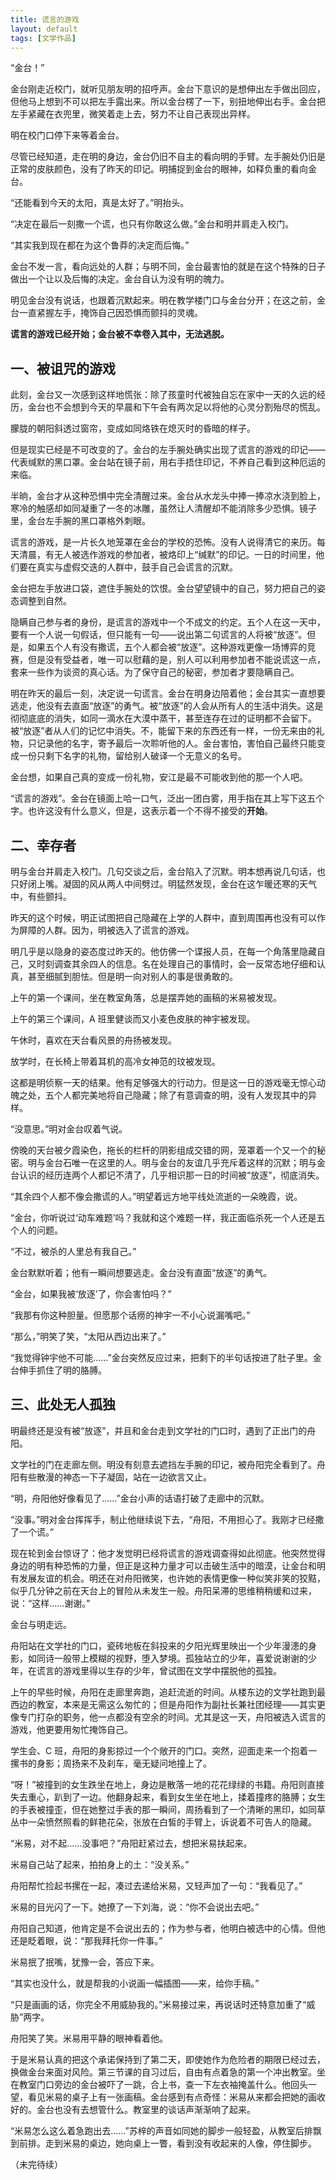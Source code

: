 ```yaml
---
title: 谎言的游戏
layout: default
tags: [文学作品]
---
```

“金台！”

金台刚走近校门，就听见朋友明的招呼声。金台下意识的是想伸出左手做出回应，但他马上想到不可以把左手露出来。所以金台楞了一下，别扭地伸出右手。金台把左手紧藏在衣兜里，微笑着走上去，努力不让自己表现出异样。

明在校门口停下来等着金台。

尽管已经知道，走在明的身边，金台仍旧不自主的看向明的手臂。左手腕处仍旧是正常的皮肤颜色，没有了昨天的印记。明捕捉到金台的眼神，如释负重的看向金台。

“还能看到今天的太阳，真是太好了。”明抬头。

“决定在最后一刻撒一个谎，也只有你敢这么做。”金台和明并肩走入校门。

“其实我到现在都在为这个鲁莽的决定而后悔。”

金台不发一言，看向远处的人群；与明不同，金台最害怕的就是在这个特殊的日子做出一个让以及后悔的决定。金台自认为没有明的魄力。

明见金台没有说话，也跟着沉默起来。明在教学楼门口与金台分开；在这之前，金台一直紧握左手，掩饰自己因恐惧而颤抖的灵魂。

**谎言的游戏已经开始；金台被不幸卷入其中，无法逃脱。**

## 一、被诅咒的游戏

此刻，金台又一次感到这样地慌张：除了孩童时代被独自忘在家中一天的久远的经历，金台也不会想到今天的早晨和下午会有两次足以将他的心灵分割殆尽的慌乱。

朦胧的朝阳斜透过窗帘，变成如同烙铁在熄灭时的昏暗的样子。

但是现实已经是不可改变的了。金台的左手腕处确实出现了谎言的游戏的印记——代表缄默的黑口罩。金台站在镜子前，用右手捂住印记，不养自己看到这种厄运的来临。

半晌，金台才从这种恐惧中完全清醒过来。金台从水龙头中捧一捧凉水浇到脸上，寒冷的触感却如同凝重了一冬的冰雕，虽然让人清醒却不能消除多少恐惧。镜子里，金台左手腕的黑口罩格外刺眼。

谎言的游戏，是一片长久地笼罩在金台的学校的恐怖。没有人说得清它的来历。每天清晨，有无人被选作游戏的参加者，被烙印上“缄默”的印记。一日的时间里，他们要在真实与虚假交迭的人群中，鼓手自己会谎言的沉默。

金台把左手放进口袋，遮住手腕处的饮恨。金台望望镜中的自己，努力把自己的姿态调整到自然。

隐瞒自己参与者的身份，是谎言的游戏中一个不成文的约定。五个人在这一天中，要有一个人说一句假话，但只能有一句——说出第二句谎言的人将被“放逐”。但是，如果五个人有没有撒谎，五个人都会被“放逐”。这种游戏更像一场博弈的竞赛，但是没有受益者，唯一可以慰藉的是，别人可以利用参加者不能说谎这一点，套来一些作为谈资的真心话。为了保守自己的秘密，参加者才要隐瞒自己。

明在昨天的最后一刻，决定说一句谎言。金台在明身边陪着他；金台其实一直想要逃走，他没有去直面“放逐”的勇气。被“放逐”的人会从所有人的生活中消失。这是彻彻底底的消失，如同一滴水在大漠中蒸干，甚至连存在过的证明都不会留下。被“放逐”者从人们的记忆中消失。不，能留下来的东西还有一样，一份无来由的礼物，只记录他的名字，寄予最后一次聆听他的人。金台害怕，害怕自己最终只能变成一份只剩下名字的礼物，留给别人破译一个无意义的名号。

金台想，如果自己真的变成一份礼物，安江是最不可能收到他的那一个人吧。

“谎言的游戏”。金台在镜面上哈一口气，泛出一团白雾，用手指在其上写下这五个字。也许这没有什么意义，但是，这表示着一个不得不接受的**开始**。

## 二、幸存者

明与金台并肩走入校门。几句交谈之后，金台陷入了沉默。明本想再说几句话，也只好闭上嘴。凝固的风从两人中间劈过。明猛然发现，金台在这乍暖还寒的天气中，有些颤抖。

昨天的这个时候，明正试图把自己隐藏在上学的人群中，直到周围再也没有可以作为屏障的人群。因为，明被选入了谎言的游戏。

明几乎是以隐身的姿态度过昨天的。他仿佛一个谍报人员，在每一个角落里隐藏自己，又时刻调查其余四人的信息。名在处理自己的事情时，会一反常态地仔细和认真，甚至细腻到胆怯。但是明一向对别人的事是很勇敢的。

上午的第一个课间，坐在教室角落，总是摆弄她的画稿的米易被发现。

上午的第三个课间，A 班里健谈而又小麦色皮肤的神宇被发现。

午休时，喜欢在天台看风景的舟扬被发现。

放学时，在长椅上带着耳机的高冷女神范的玟被发现。

这都是明侦察一天的结果。他有足够强大的行动力。但是这一日的游戏毫无惊心动魄之处，五个人都完美地将自己隐藏；除了有意调查的明，没有人发现其中的异样。

“没意思。”明对金台叹着气说。

傍晚的天台被夕霞染色，拖长的栏杆的阴影组成交错的网，笼罩着一个又一个的秘密。明与金台石唯一在这里的人。明与金台的友谊几乎充斥着这样的沉默；明与金台认识的经历连两个人都记不清了，几乎相识那一日的时间被“放逐”，彻底消失。

“其余四个人都不像会撒谎的人。”明望着远方地平线处流逝的一朵晚霞，说。

“金台，你听说过‘动车难题’吗？我就和这个难题一样，我正面临杀死一个人还是五个人的问题。

“不过，被杀的人里总有我自己。”

金台默默听着；他有一瞬间想要逃走。金台没有直面“放逐”的勇气。

“金台，如果我被‘放逐’了，你会害怕吗？”

“我那有你这种胆量。但愿那个话痨的神宇一不小心说漏嘴吧。”

“那么，”明笑了笑，“太阳从西边出来了。”

“我觉得钟宇他不可能……”金台突然反应过来，把剩下的半句话按进了肚子里。金台伸手抓住了明的胳膊。

## 三、此处无人孤独

明最终还是没有被“放逐”，并且和金台走到文学社的门口时，遇到了正出门的舟阳。

文学社的门在走廊左侧。明没有刻意去遮挡左手腕的印记，被舟阳完全看到了。舟阳有些散漫的神态一下子凝固，站在一边欲言又止。

“明，舟阳他好像看见了……”金台小声的话语打破了走廊中的沉默。

“没事。”明对金台挥挥手，制止他继续说下去，“舟阳，不用担心了。我刚才已经撒了一个谎。”

现在轮到金台惊讶了：他才发觉明已经将谎言的游戏调查得如此彻底。他突然觉得身边的明有种恐怖的力量，但正是这种力量才可以击破生活中的暗漠，让金台和明有发展友谊的机会。明还在对舟阳微笑，也许她的表情更像一种似笑非笑的狡黠，似乎几分钟之前在天台上的冒险从未发生一般。舟阳呆滞的思维稍稍缓和过来，说：“这样……谢谢。”

金台与明走远。

舟阳站在文学社的门口，瓷砖地板在斜投来的夕阳光辉里映出一个少年漫漶的身影，如同诗一般带上模糊的视野，堕入梦境。孤独站立的少年，喜爱说谢谢的少年，在谎言的游戏里得以生存的少年，曾试图在文学中摆脱他的孤独。

上午的早些时候，舟阳在走廊里奔跑，追赶流逝的时间。从楼东边的文学社跑到最西边的教室，本来是无需这么匆忙的；但是舟阳作为副社长兼社团经理——其实更像专门打杂的职务，他一点都没有空余的时间。尤其是这一天，舟阳被选入谎言的游戏，他更要用匆忙掩饰自己。

学生会、C 班，舟阳的身影掠过一个个敞开的门口。突然，迎面走来一个抱着一摞书的身影；周扬来不及刹车，毫无疑问地撞上了。

“呀！”被撞到的女生跌坐在地上，身边是散落一地的花花绿绿的书籍。舟阳则直接失去重心，趴到了一边。他翻身起来，看到女生坐在地上，揉着撞疼的胳膊；女生的手表被撞歪，但在她整过手表的那一瞬间，周扬看到了一个清晰的黑印，如同草丛中一朵愤然照看的鲜艳花朵，张放在白皙的手臂上，诉说着不可告人的隐藏。

“米易，对不起……没事吧？”舟阳赶紧过去，想把米易扶起来。

米易自己站了起来，拍拍身上的土：“没关系。”

舟阳帮忙捡起书摞在一起，凑过去递给米易，又轻声加了一句：“我看见了。”

米易的目光闪了一下。她撩了一下刘海，说：“你不会说出去吧。”

舟阳自己知道，他肯定是不会说出去的；作为参与者，他明白被选中的心情。但他还是眨着眼，说：“那我拜托你一件事。”

米易抿了抿嘴，犹豫一会，答应下来。

“其实也没什么，就是帮我的小说画一幅插图——来，给你手稿。”

“只是画画的话，你完全不用威胁我的。”米易接过来，再说话时还特意加重了“威胁”两字。

舟阳笑了笑。米易用平静的眼神看着他。

于是米易认真的把这个承诺保持到了第二天，即使她作为危险者的期限已经过去，换做金台来面对风险。第三节课的自习过后，自由有点着急的第一个冲出教室。坐在教室门口旁边的金台被吓了一跳，合上书，查一下左衣袖掩盖什么。他回头一望，看见米易的桌子上有一张画稿。金台感到有点奇怪：米易从来都会把她的画收好的。金台也没有去想管什么。教室里的谈话声渐渐响了起来。

“米易怎么这么着急跑出去……”苏梓的声音如同她的脚步一般轻盈，从教室后排飘到前排。走到米易的桌边，她向桌上一瞥，看到没有收起来的人像，停住脚步。



（未完待续）